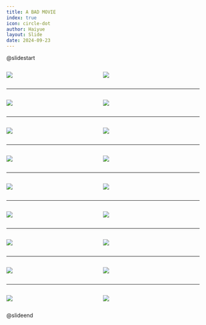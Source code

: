 ```yaml
---
title: A BAD MOVIE
index: true
icon: circle-dot
author: Haiyue
layout: Slide
date: 2024-09-23
---
```

 
@slidestart

<div style="display:flex">
<div style="flex:1">

![](https://raw.githubusercontent.com/yclord/reading/refs/heads/master/english/Level-O/A%20BAD%20MOVIE/001.webp)
</div>
<div style="flex:1">

![](https://raw.githubusercontent.com/yclord/reading/refs/heads/master/english/Level-O/A%20BAD%20MOVIE/002.webp)
</div>
</div>

---

<div style="display:flex">
<div style="flex:1">

![](https://raw.githubusercontent.com/yclord/reading/refs/heads/master/english/Level-O/A%20BAD%20MOVIE/003.webp)
</div>
<div style="flex:1">

![](https://raw.githubusercontent.com/yclord/reading/refs/heads/master/english/Level-O/A%20BAD%20MOVIE/004.webp)
</div>
</div>

---

<div style="display:flex">
<div style="flex:1">

![](https://raw.githubusercontent.com/yclord/reading/refs/heads/master/english/Level-O/A%20BAD%20MOVIE/005.webp)
</div>
<div style="flex:1">

![](https://raw.githubusercontent.com/yclord/reading/refs/heads/master/english/Level-O/A%20BAD%20MOVIE/006.webp)
</div>
</div>

---

<div style="display:flex">
<div style="flex:1">

![](https://raw.githubusercontent.com/yclord/reading/refs/heads/master/english/Level-O/A%20BAD%20MOVIE/007.webp)
</div>
<div style="flex:1">

![](https://raw.githubusercontent.com/yclord/reading/refs/heads/master/english/Level-O/A%20BAD%20MOVIE/008.webp)
</div>
</div>

---

<div style="display:flex">
<div style="flex:1">

![](https://raw.githubusercontent.com/yclord/reading/refs/heads/master/english/Level-O/A%20BAD%20MOVIE/009.webp)
</div>
<div style="flex:1">

![](https://raw.githubusercontent.com/yclord/reading/refs/heads/master/english/Level-O/A%20BAD%20MOVIE/010.webp)
</div>
</div>

---

<div style="display:flex">
<div style="flex:1">

![](https://raw.githubusercontent.com/yclord/reading/refs/heads/master/english/Level-O/A%20BAD%20MOVIE/011.webp)
</div>
<div style="flex:1">

![](https://raw.githubusercontent.com/yclord/reading/refs/heads/master/english/Level-O/A%20BAD%20MOVIE/012.webp)
</div>
</div>

---

<div style="display:flex">
<div style="flex:1">

![](https://raw.githubusercontent.com/yclord/reading/refs/heads/master/english/Level-O/A%20BAD%20MOVIE/013.webp)
</div>
<div style="flex:1">

![](https://raw.githubusercontent.com/yclord/reading/refs/heads/master/english/Level-O/A%20BAD%20MOVIE/014.webp)
</div>
</div>

---

<div style="display:flex">
<div style="flex:1">

![](https://raw.githubusercontent.com/yclord/reading/refs/heads/master/english/Level-O/A%20BAD%20MOVIE/015.webp)
</div>
<div style="flex:1">

![](https://raw.githubusercontent.com/yclord/reading/refs/heads/master/english/Level-O/A%20BAD%20MOVIE/016.webp)
</div>
</div>

---

<div style="display:flex">
<div style="flex:1">

![](https://raw.githubusercontent.com/yclord/reading/refs/heads/master/english/Level-O/A%20BAD%20MOVIE/017.webp)
</div>
<div style="flex:1">

![](https://raw.githubusercontent.com/yclord/reading/refs/heads/master/english/Level-O/A%20BAD%20MOVIE/018.webp)
</div>
</div>

@slideend